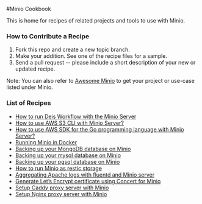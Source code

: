 #Minio Cookbook

This is home for recipes of related projects and tools to use with Minio. 

### How to Contribute a Recipe

1. Fork this repo and create a new topic branch.
2. Make your addition. See one of the recipe files for a sample.
3. Send a pull request -- please include a short description of your new or updated recipe.

 Note: You can also refer to [Awesome Minio](https://github.com/minio/awesome-minio) to get your project or use-case listed under Minio.

### List of Recipes

- [How to run Deis Workflow with the Minio Server](./use_minio_with_deis.md)
- [How to use AWS S3 CLI with Minio Server?](./aws-cli-with-minio-server.md)
- [How to use AWS SDK for the Go programming language with Minio Server?](./aws-sdk-go-with-minio-server.md)
- [Running Minio in Docker](./docker_minio.md)
- [Backing up your MongoDB database on Minio](./mongo_minio.md)
- [Backing up your mysql database on Minio](./mysql_minio.md)
- [Backing up your pgsql database on Minio](./pgsql_minio.md)
- [How to run Minio as restic storage](./restic_minio.md)
- [Aggregating Apache logs with fluentd and Minio server](./aggregating-Apache-logs-with-fluentd-and-Minio-server.md)
- [Generate Let’s Encrypt certificate using Concert for Minio](./generate-Lets-Encypt-certificate-using-Concert-for-Minio.md)
- [Setup Caddy proxy server with Minio](./setup-Caddy-proxy-with-Minio-Server.md)
- [Setup Nginx proxy server with Minio](./setup-Nginx-proxy-with-Minio-Server.md)
